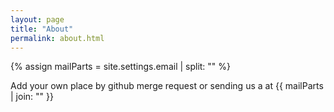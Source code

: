 ```yaml
---
layout: page
title: "About"
permalink: about.html
---
```

{% assign mailParts = site.settings.email | split: "" %}
<div class="about">
    <p>Add your own place by github merge request or sending us a at <span>{{ mailParts | join: "</span><span>" }}</span></p>
</div>